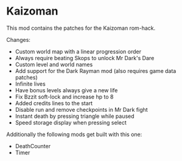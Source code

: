 # Kaizoman
This mod contains the patches for the Kaizoman rom-hack.

Changes:
- Custom world map with a linear progression order
- Always require beating Skops to unlock Mr Dark's Dare
- Custom level and world names
- Add support for the Dark Rayman mod (also requires game data patches)
- Infinite lives
- Have bonus levels always give a new life
- Fix Bzzit soft-lock and increase hp to 8
- Added credits lines to the start
- Disable run and remove checkpoints in Mr Dark fight
- Instant death by pressing triangle while paused
- Speed storage display when pressing select

Additionally the following mods get built with this one:
- DeathCounter
- Timer